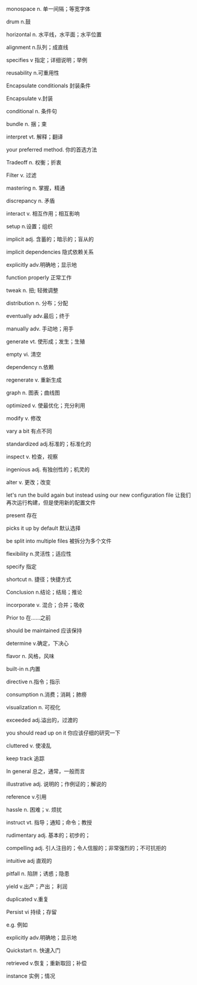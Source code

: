 monospace n. 单一间隔；等宽字体

drum n.鼓

horizontal n. 水平线，水平面；水平位置

alignment n.队列；成直线

specifies v 指定；详细说明；举例

reusability n.可重用性

Encapsulate conditionals 封装条件

Encapsulate v.封装

conditional n. 条件句

bundle n. 捆；束

interpret vt. 解释；翻译

your preferred method. 你的首选方法

Tradeoff n. 权衡；折衷

Filter v. 过滤

mastering n. 掌握，精通

discrepancy n. 矛盾

interact v. 相互作用；相互影响

setup n.设置；组织

implicit adj. 含蓄的；暗示的；盲从的

implicit dependencies 隐式依赖关系

explicitly adv.明确地；显示地

function properly 正常工作

tweak n. 扭; 轻微调整

distribution n. 分布；分配

eventually adv.最后；终于

manually adv. 手动地；用手

generate vt. 使形成；发生；生殖

empty vi. 清空

dependency n.依赖

regenerate v. 重新生成

graph n. 图表；曲线图

optimized v. 使最优化；充分利用

modify v. 修改

vary a bit 有点不同

standardized adj.标准的；标准化的

inspect v. 检查，视察

ingenious adj. 有独创性的；机灵的

alter v. 更改；改变

let's run the build again but instead using our new configuration file 让我们再次运行构建，但是使用新的配置文件

present 存在

picks it up by default 默认选择

be split into multiple files 被拆分为多个文件

flexibility n.灵活性；适应性

specify 指定

shortcut n. 捷径；快捷方式

Conclusion n.结论；结局；推论

incorporate v. 混合；合并；吸收

Prior to 在……之前

should be maintained 应该保持

determine v.确定，下决心

flavor n. 风格，风味

built-in n.内置

directive n.指令；指示

consumption n.消费；消耗；肺痨

visualization n. 可视化

exceeded adj.溢出的，过渡的

you should read up on it 你应该仔细的研究一下

cluttered v. 使凌乱

keep track 追踪

In general 总之，通常，一般而言

illustrative adj. 说明的；作例证的；解说的

reference v.引用

hassle n. 困难；v. 烦扰

instruct vt. 指导；通知；命令；教授

rudimentary adj. 基本的；初步的；

compelling adj. 引人注目的；令人信服的；非常强烈的；不可抗拒的

intuitive adj 直观的

pitfall n. 陷阱；诱惑；隐患

yield v.出产；产出； 利润

duplicated v.重复

Persist vi 持续；存留

e.g. 例如

explicitly adv.明确地；显示地

Quickstart n. 快速入门

retrieved v.恢复；重新取回；补偿

instance 实例；情况
